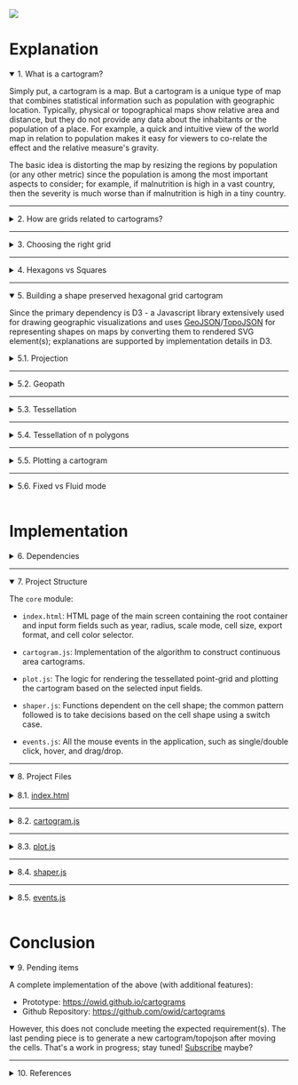 <img class="center-image" src="./images/featured/solar-system-cartogram.png" /> 

# Explanation

<details open><summary class="h3" id="whatisacartogram"> 1. What is a cartogram?</summary>

<p>Simply put, a cartogram is a map. But a cartogram is a unique type of map that combines statistical information such as population with geographic location. Typically, physical or topographical maps show relative area and distance, but they do not provide any data about the inhabitants or the population of a place. For example, a quick and intuitive view of the world map in relation to population makes it easy for viewers to co-relate the effect and the relative measure's gravity. </p>

<p>The basic idea is distorting the map by resizing the regions by population (or any other metric) since the population is among the most important aspects to consider; for example, if malnutrition is high in a vast country, then the severity is much worse than if malnutrition is high in a tiny country.</p>

</details>

<hr class="hr">

<details><summary class="h3" id="howaregridsrelatedtocartograms"> 2. How are grids related to cartograms?</summary>

<p>With an objective to plot a visually conclusive map by illustrating territories using a method for trading off shape and area.</p>

<p>It’s vital to ensure the shape or the outline of a region (Example: Country and Province) is preserved, i.e., visualization steps have to be in place so that the resulting cartograms appear similar to the original world cartograms, such that the area is easily recognizable only by its appearance without the explicit need for labels and quickly understand the displayed data.</p>

<p>While generating a cartogram algorithmically yields good results, the best cartograms out there are the ones that as designed artistically/manually. This boils down to finding a balance between using algorithms to generate cartograms and manually nitpicking fine details - that's where the grids come into the picture.</p>

<p><img src="./images/posts/cartograms/hex-grid-cartogram.png" /> </p>

<p style="text-align: center;">Figure 1: Hex grid cartogram. </p>

</details>

<hr class="hr">

<details><summary class="h3" id="choosingtherightgrid"> 3. Choosing the right grid</summary>

<p>Grids are built from a repetition of simple shapes such as squares and hexagons. Grids have three types of parts: faces (tiles), edges, and vertices.</p>

<ul>
<li>Each face is a two-dimensional surface enclosed by edges. </li>

<li>Each edge is a one-dimensional line segment ending at two vertices. </li>

<li>Each vertex is a zero-dimensional point</li>
</ul>

<h3 id="square">Square</h3>

<p>One of the most commonly used grids is a square grid. It's simple, easy to work with, and maps nicely onto a computer screen. The location uses cartesian coordinates (x, y), and the axes are orthogonal. Not to mention, the coordinate system is the same even if the squares are angled in an isometric or axonometric projection.</p>

<ul>
<li>Squares are 4-sided polygons. </li>

<li>Squares have all the sides the same length. </li>

<li>They have 4 sides and 4 corners.</li>

<li>Each side is shared by 2 squares. </li>

<li>Each corner is shared by 4 squares.</li>
</ul>

<h3 id="hexagon">Hexagon</h3>

<p>Hexagonal grids are the next commonly used grids, as they offer less distortion of distances than square grids because each hexagon has more non-diagonal neighbors than a square (diagonals distort grid distances). Moreover, hexagons have a pleasing appearance (the honeycomb is a good example). As for the grids, the position is either pointy tops and flat sides or flat tops and pointy sides.</p>

<p><img class="center-image" src="./images/posts/cartograms/hexagon-grid-details.png" /> </p>

<p style="text-align: center;">Figure 2: Modified from original Image source: <a href="https://www.redblobgames.com/grids/hexagons" target="_blank">@redblobgames</a></p>

<ul>
<li>Hexagons are 6-sided polygons. </li>

<li>Regular hexagons have all the sides the same length. </li>

<li>They have 6 sides and 6 corners.</li>

<li>Each side is shared by 2 hexagons. </li>

<li>Each corner is shared by 3 hexagons.</li>

<li>Typically, the orientations for hex grids are vertical columns (flat-topped) and horizontal rows (pointy-topped).</li>
</ul>

</details>

<hr class="hr">

<details><summary class="h3" id="hexagonsvssquares"> 4. Hexagons vs Squares</summary>

<h3 id="squaregrids">Square grids</h3>

<ul>
<li><p>Square grids are universally used in Raster datasets in GIS. </p></li>

<li><p>Ease of definition and storage: the only explicit geographical information necessary to define a raster grid are the coordinates of the origin, cell size, and grid dimensions, i.e., the number of cells in each direction. The attribute data can be stored as an aspatial matrix, and the geographical location of any cell can be derived from the cell’s position relative to the origin - this makes data storage and retrieval easier since the coordinates of the vertices of each grid cell are not explicitly stored.</p></li>

<li><p>Ease of resampling to different spatial scales: increasing the spatial resolution of a square grid is just a matter of dividing each grid cell into four. Similarly, decreasing the spatial resolution only requires combining groups of four cells into one.</p></li>
</ul>

<h3 id="hexagonalgrids">Hexagonal grids</h3>

<ul>
<li><p>Reduced edge effects: a hexagonal grid gives the lowest perimeter to area ratio of any regular tessellation of the plane - this means that edge effects are minimized when working with hexagonal grids.</p></li>

<li><p>All neighbours are identical: square grids have two classes of neighbours, those in the cardinal directions that share an edge and those in diagonal directions that share a vertex. In contrast, a hexagonal grid cell has six identical neighboring cells, each sharing one of the six equal-length sides. Furthermore, the distance between centroids is the same for all neighbors.</p></li>

<li><p>Better fit to curved surfaces: when dealing with large areas, where the curvature of the earth becomes important, hexagons are better able to fit this curvature than squares (this is why soccer balls are constructed of hexagonal panels).</p></li>
</ul>

<p><img class="center-image" src="./images/posts/cartograms/hex-square-tessellation.png" /> </p>

<p style="text-align: center;">Figure 3: Tessellation of the plane (Square and Hexagon). </p>

<h3 id="hexagonalgridforcartograms">Hexagonal grid for Cartograms</h3>

<p>For a cartogram, the reasons to choose hexagons over squares are as follows:</p>

<ul>
<li><p>It's a better fit for curved surfaces, thereby supporting most geographic projections.</p></li>

<li><p>Representing a complex-shaped polygon by hexagons offers a lower error factor (tessellation of the plane), i.e., (the actual area of the polygon - Area formed by tiny tiles/hexagons) is lower as compared to that formed by squares.</p></li>

<li><p>They look badass! Without a doubt, hexagonal grids look way more impressive than square grids.</p></li>
</ul>

</details>

<hr class="hr">

<details open><summary class="h3" id="buildingashapepreservedhexagonalgridcartogram"> 5. Building a shape preserved hexagonal grid cartogram</summary>

<p>Since the primary dependency is D3 - a Javascript library extensively used for drawing geographic visualizations and uses <a href="https://geojson.org">GeoJSON</a>/<a href="https://en.wikipedia.org/wiki/GeoJSON">TopoJSON</a> for representing shapes on maps by converting them to rendered SVG element(s); explanations are supported by implementation details in D3.</p>

<details><summary class="h4" id="projection"> 5.1. Projection</summary>

<p><img class="center-image" src="./images/posts/cartograms/earth-projection.png" /> </p>

<p style="text-align: center;">Figure 4: Mercator projection. </p>

<p>Earth is round or more accurately, an ellipsoid. To show its features on a flat surface, it's not possible to accurately translate a sphere onto a plane, hence the need for projections. For instance, the Mercator projection is famously known to over-exaggerate the size of landmasses near the poles (No wonder Greenland looks massive). </p>

<p>D3 offers a range of built-in <a href="https://github.com/d3/d3-geo-projection">projections</a>; however, no projection accurately depicts all points in the globe, so it's important to choose the appropriate projection for the use case. The purpose is simple: translate the latitude and longitude pair to a pair of X and Y coordinates on SVG. Lastly, to fit the coordinates to the SVG element, the <code>fitExtent</code> and <code>rotate</code> are handly, as the projection has no knowledge of the size or extent of the SVG element.</p>

<p><img style="text-align: center" src="./images/posts/cartograms/projection-function.png" /> </p>

<p style="text-align: center;">Figure 5: Projection function to map coordinate. </p>

</details>

<hr class="hr">

<details><summary class="h4" id="geopath"> 5.2. Geopath</summary>

<p>The projection function works well for converting points into X and Y coordinates but not lines. A typical map has regions represented by lines and not individual points. Hence to render the map, irregular lines are represented using the <a href="https://developer.mozilla.org/en-US/docs/Web/SVG/Tutorial/Paths">path</a> element.
The <code>d</code> attribute in <code>&lt;path&gt;&lt;/path&gt;</code> defines the shape of the line.</p>

<pre><code>  &lt;path
    d="M732.4944016581658,608.9022205707863L727.1354648887938,
    610.9411167803873L706.8155159265721,604.6447353677604L703.587646715891,
    610.7806528270128L688.0319490712842,611.8868016539795L688.8280117925813, 
    ......
    ......
    ......
    600.4706783128443L788.2046582778905,605.2215195516151L781.7980088643487,
    600.5439608373076L772.9856281618564,600.8681045994042L760.5726799028025,
    607.2632255686299L744.3618779892297,607.9935254189165L742.5384536592165,
    615.3237961667451Z"
    stroke="white"
    fill="rgb(211, 211, 211)"
  &lt;/path&gt;
</code></pre>

<p>Ussage in D3: <code>const path = d3.geoPath().projection(projection)</code>, the <code>path</code> functions takes <code>GeoJSON</code> polygons, and returns a string which can directly be used as the <code>d</code> attribute of an SVG path.</p>

<p>To render the map, the plan is to:</p>

<ul>
<li>Loop through each country’s <code>GeoJSON</code> polygon</li>

<li>Create the <code>d</code> attribute string using the <code>d3.geopath</code> function</li>

<li>Create and append an SVG path element with the above <code>d</code> attribute</li>
</ul>

</details>

<hr class="hr">

<details><summary class="h4" id="tessellation"> 5.3. Tessellation</summary>

<p>A tessellation or tiling is a process of covering a surface or a plane, using one or more geometric shapes, called tiles, with no overlaps or gaps. Furthermore, a variant of symmetric tessellation has a fixed tile size and geometric shape.</p>

<p>Figure 3 shows the tessellation of Sri Lanka using a Hexagon and Square as the tile/cell. However, with the tessellation of a polygon, only the tiles within the polygon are arranged in the same order. Whereas, when dealing with multiple polygons in the same grid, the arrangement of tiles has to be based on the nearest tile that fits in the grid - implying the need for a point grid.</p>

<p><img class="center-image" src="./images/posts/cartograms/hex-grid-tessellation.png" /> </p>

<p style="text-align: center;">Figure 6: Consistent Tessellation in a Grid. </p>

</details>

<hr class="hr">

<details><summary class="h4" id="tessellationofnpolygons"> 5.4. Tessellation of n polygons</summary>

<p>Putting it all together, </p>

<ul>
<li>the first step is forming a grid of points, where each point represents the center of the tile (hexagon/square). Figure 7 shows the point grid for hexagon tiles.</li>

<li>The next step is to draw the tile relative to each point in the grid (tessellate points), forming the base playground - Then, superimpose the set of polygons (Features in TopoJSON) on the grid playground. </li>

<li>Finally, tessellate each of the polygons by ensuring the tiles chosen are from the previously formed grid of tiles.</li>
</ul>

<p><img class="center-image" style="width: 100%" src="./images/posts/cartograms/point-grid.png" /> </p>

<p style="text-align: center;">Figure 7: Point grid of (Width x Height). </p>

<p><img class="center-image" style="width: 5%" src="./images/posts/down-arrow.png" /> </p>

<p><img class="center-image" style="width: 100%" src="./images/posts/cartograms/point-grid-cell.png" /> </p>

<p style="text-align: center;">Figure 8: Tessellate points with hexagons </p>

<p><img class="center-image" style="width: 5%" src="./images/posts/down-arrow.png" /> </p>

<p><img class="center-image" style="width: 100%" src="./images/posts/cartograms/point-grid-polygon.png" /> </p>

<p style="text-align: center;">Figure 9: Draw the TopoJSON on Canvas (the above TopoJSON is the world map scaled by population of 2018). </p>

<p><img class="center-image" style="width: 5%" src="./images/posts/down-arrow.png" /> </p>

<p><img class="center-image" style="width: 100%" src="./images/posts/cartograms/point-grid-hex-cartogram.png" /> </p>

<p style="text-align: center;">Figure 10: Regularly tessellate each country/polygon in the world-map with hexagons. </p>

</details>

<hr class="hr">

<details><summary class="h4" id="tessellationofnpolygons"> 5.5. Plotting a cartogram</summary>

This section is a word in progress, stay tuned! 🤓

<p>The algorithm for generating a cartogram is a variant of continuous area cartograms by James A. Dougenik, Nicholas R. Chrisman, and Duane R. Niemeyer. </p>

<p>The research paper: <a href="http://lambert.nico.free.fr/tp/biblio/Dougeniketal1985.pdf">An Algorithm to Construct Continous Area Cartograms</a>. Without getting into the exact details, line-by-line, the procedure to produce cartograms is as follows: </p>

<p><img class="center-image" style="width: 100%; border: 1px solid #000;" src="./images/posts/cartograms/world-map-centroids.png" /> </p>

<p style="text-align: center;">Figure 11: Centroid of all polygons/countries. </p>

</details>

<hr class="hr">

<details><summary class="h4" id="tessellationofnpolygons"> 5.6. Fixed vs Fluid mode</summary>

<p><strong>Fixed:</strong> The cell size is <code>fixed</code> across years. The cell size is the population count of each cell (a country with a population of 10 million has 20 cells when the cell size is 0.5 million). Irrespective of the year/total population, the cell size remains the same in the <code>Fixed</code> mode.</p>

<p><img class="center-image" style="width: 100%; border: 1px solid #000;" src="./images/posts/cartograms/cartogram-fixed.gif" /> </p>

<p style="text-align: center;">Figure 13: Cartogram scaled from 1950 to 1990 in Fixed mode </p>

<p><strong>Fluid:</strong> On the other hand, in the fluid mode, as the year/total population changes, the cell size is adjusted accordingly to best utilize the entire screen/container to display the cartogram. For example: A region with a total population of 20 million and a cell size of 0.5 million would have the same view when the total population is 40 million, and the cell size is 1 million.</p>

<p><img class="center-image" style="width: 100%; border: 1px solid #000;" src="./images/posts/cartograms/cartogram-fluid.gif" /> </p>

<p style="text-align: center;">Figure 14: Cartogram scaled from 1950 to 1990 in Fluid mode </p>

</details>

</details>

<br/>

# Implementation

<details><summary class="h3" id="dependencies"> 6. Dependencies</summary>

<pre><code>"d3": "^7.4.3",
"d3-array": "^3.1.6",
"d3-geo": "^3.0.1",
"d3-hexbin": "^0.2.2",
"topojson-client": "^3.1.0",
"topojson-server": "^3.0.1",
"topojson-simplify": "^3.0.3"
</code></pre>

</details>

<hr class="hr">

<details open><summary class="h3" id="project-structure"> 7. Project Structure</summary>

<p>The <code>core</code> module:</p>

<ul>
<li><p><code>index.html</code>: HTML page of the main screen containing the root container and input form fields such as year, radius, scale mode, cell size, export format, and cell color selector.</p></li>

<li><p><code>cartogram.js</code>: Implementation of the algorithm to construct continuous area cartograms.</p></li>

<li><p><code>plot.js</code>: The logic for rendering the tessellated point-grid and plotting the cartogram based on the selected input fields.</p></li>

<li><p><code>shaper.js</code>: Functions dependent on the cell shape; the common pattern followed is to take decisions based on the cell shape using a switch case.</p></li>

<li><p><code>events.js</code>: All the mouse events in the application, such as single/double click, hover, and drag/drop.</p></li>
</ul>

</details>

<hr class="hr">

<details open><summary class="h3" id="project-files">8. Project Files</summary>

<br/>

<details><summary class="h4" id="project-files">8.1. <a target="_blank" href="https://github.com/owid/cartograms/blob/main/index.html">index.html</a></summary>

<h3>Create a HTML <code>div</code> with a unique <code>id</code></h3>

<p>To append SVG, i.e., the hexagonal grid and polygons/regions of the cartogram (derived from the topojson).</p>

<pre><code class="html language-html">&lt;div class="container-fluid"&gt;
    &lt;div id="container"&gt;&lt;/div&gt;
&lt;/div&gt;
</code></pre>

</details>

<hr class="hr">

<details><summary class="h4" id="project-files">8.2. <a target="_blank" href="https://github.com/owid/cartograms/blob/main/core/catogram.js">cartogram.js</a></summary>

<p> Without getting into the exact details, line-by-line, the procedure to produce cartograms is as follows: </p>

<h3 id="calculateforcereductionfactor">Calculate Force Reduction Factor</h3>

<p>The "force reduction factor" is a number less than 1, used to reduce the impact of cartogram forces in the early iterations of the procedure. The force reduction factor is the reciprocal of one plus the mean of the size error. The size error is calculated by the ratio of area over the desired area (if area is larger) or desired area over area in the other case.</p>

<pre><code>For each polygon
  Read and store PolygonValue (negative value illegal)
  Sum PolygonValue into TotalValue
</code></pre>

<pre><code>For each iteration (user controls when done)
  For each polygon
      Calculate area and centroid (using current boundaries)
  Sum areas into TotalArea
  For each polygon
      Desired = (TotalArea * (PolygonValuelTotaIValue))
      Radius = SquareRoot (Area / π)
      Mass = SquareRoot (Desired / π) - SquareRoot (Area / π)
      SizeError = Max(Area, Desired) / Min(Area, Desired)
</code></pre>

<h3 id="moveboundarycoordinates">Move boundary co-ordinates</h3>

<p>The brute force method (fixed small number of polygons): the forces of all polygons/countries act upon every boundary coordinate. As long as the number of polygons is relatively small (under 500), distortions can be computed for a rather complex line work (thousands of points). Furthermore, the computation of force effects could be restricted by implementing a search limitation to exclude infinitesimal forces from far-away polygons.</p>

<pre><code>  ForceReductionFactor = 1 / (1 + Mean (SizeError))
  For each boundary line; Read coordinate chain
      For each coordinate pair
          For each polygon centroid
              Find angle, Distance from centroid to coordinate
                If (Distance &gt; Radius of polygon): Fij = Mass * (Radius / Distance)
                Else: Fij = Mass * (Distance^2 / Radius^2) * (4 - 3 * (Distance / Radius))
          Using Fij and angles, calculate vector sum
          Multiply by ForceReductionFactor
          Move coordinate accordingly
      Write distorted line to output and plot result
</code></pre>

</details>

<hr class="hr">

<details><summary class="h4" id="project-files">8.3. <a target="_blank" href="https://github.com/owid/cartograms/blob/main/core/plot.js">plot.js</a></summary>

<h3 id="createapointgrid">Create a point grid</h3>

<p>A point grid is a matrix containing the centers of all the cells in the grid.</p>

<pre><code class="javascript language-javascript">  let cellRadius = cellDetails.radius;
  let cellShape = cellDetails.shape;

  let shapeDistance = getRadius(cellRadius, cellShape);
  let cols = width / shapeDistance;
  let rows = height / shapeDistance;
  let pointGrid = d3.range(rows * cols).map(function (el, i) {
    return {
      x: Math.floor(i % cols) * shapeDistance,
      y: Math.floor(i / cols) * shapeDistance,
      datapoint: 0,
    };
  });
</code></pre>

<p>The <code>shapeDistance</code> is different for different cell-shapes. For example:</p>

<pre><code class="javascript language-javascript">  switch (cellShape) {
      case cellPolygon.Hexagon:
        shapeDistance = radius * 1.5;
      case cellPolygon.Square:
        shapeDistance = radius * 2;
    }
</code></pre>

<p><img class="center-image" style="width: 5%" src="./images/posts/down-arrow.png" /> </p>

<h3 id="plotthehexagonalgridplayground">Plot the hexagonal grid playground</h3>

<p>The playground of cells is as shown in Figure 8, where each point in the grid is tesselated with the respective cell shape. The playground also serves as the never-ending sea/ocean on the world map.</p>

<pre><code class="javascript language-javascript">  d3.select("#container").selectAll("*").remove();
    const svg = d3
      .select("#container")
      .append("svg")
      .attr("width", width + margin.left + margin.top)
      .attr("height", height + margin.top + margin.bottom)
      .append("g")
      .attr("transform", `translate(${margin.left} ${margin.top})`);

  svg
    .append("g")
    .attr("id", "hexes")
    .selectAll(".hex")
    .data(getGridData(cellShape, newHexbin, pointGrid))
    .enter()
    .append("path")
    .attr("class", "hex")
    .attr("transform", getTransformation(cellShape))
    .attr("d", getPath(cellShape, newHexbin, shapeDistance))
    .style("fill", "#fff")
    .style("stroke", "#e0e0e0")
    .style("stroke-width", strokeWidth)
    .on("click", mclickBase);
</code></pre>

</details>

<hr class="hr">

<details><summary class="h4" id="project-files">8.4. <a target="_blank" href="https://github.com/owid/cartograms/blob/main/core/shaper.js">shaper.js</a></summary>

<p>The <code>shaper.js</code> has all the code snippets that depend on the cells shape. </p>

<p>Once again, the transformation, SVG path, and binned data points (grid) are dependent on the cell-shape.
For hexagons, the library used: <a href="https://github.com/d3/d3-hexbin">d3-hexbin</a></p>

<pre><code class="javascript language-javascript">  function getGridData(cellShape, bin, grid) {
    switch (cellShape) {
      case cellPolygon.Hexagon:
        return bin(grid);
      case cellPolygon.Square:
        return grid;
    }
  }
</code></pre>

<p>Translate is one of the support transformations (Translate, Rotate, Scale, and Skew). It moves the SVG elements inside the webpage and takes two values, <code>x</code> and <code>y</code>. The <code>x</code> value translates the SVG element along the x-axis, while <code>y</code> translates the SVG element along the y-axis. 
For example: A single point in a point-grid represents the top-right corner of a square, which is moved by <code>length of the side/2</code> on the x and y-axis using <code>transform.translate(x, y)</code></p>

<pre><code class="javascript language-javascript">  function getTransformation(cellShape) {
    switch (cellShape) {
      case cellPolygon.Hexagon:
        return function (d) {
          return "translate(" + d.x + ", " + d.y + ")";
        };
      case cellPolygon.Square:
        return function (d) {
          return "translate(" + d.x / 2 + ", " + d.y / 2 + ")";
        };
    }
  }
</code></pre>

<p>To emphasize the ease of extending the solution for other cell shapes, notice the <code>rightRoundedRect</code> that takes <code>borderRadius</code> (zero for a square/rectangle); however, setting it to 50% would result in circular cells.</p>

<pre><code class="javascript language-javascript">  function getPath(cellShape, bin, distance) {
    switch (cellShape) {
      case cellPolygon.Hexagon:
        return bin.hexagon();
      case cellPolygon.Square:
        return function (d) {
          return rightRoundedRect(d.x / 2, d.y / 2, distance, distance, 0);
        };
    }
  }
</code></pre>

<p><img class="center-image" style="width: 5%" src="./images/posts/down-arrow.png" /> </p>

<h3 id="createthebasecartogram">Create the base cartogram</h3>

<p>The expectation of <code>Cartogram()</code> is to take the current topo-features of the map projection along with the source population count and target population count to return new topo-features (arcs for every polygon/country).</p>

<p>In this example, the base cartogram is a population-scaled world map for the year 2018.</p>

<pre><code class="javascript language-javascript">  var topoCartogram = cartogram()
    .projection(null)
    .properties(function (d) {
      return d.properties;
    })
    .value(function (d) {
      var currentValue = d.properties.count;
      return +currentValue;
    });
  topoCartogram.features(topo, topo.objects.tiles.geometries);
  topoCartogram.value(function (d) {
    var currentValue = populationJson[d.properties.id][year];
    return +currentValue;
  });
</code></pre>

<p>As for the presentation, there are two types: <code>Fixed</code> and <code>Fluid</code>, as shown in Figures 13 and 14.</p>

<p><strong>Population Factor:</strong> The <code>populationFactor</code> is "1" in <code>FLUID</code> mode and depends on the source and target population ratio in <code>FIXED</code> mode, calculated using back-propagation, where the default <code>populationFactor</code> is 1.6 (mean of expected values across years) and increased/decreased in steps of 0.1 to reach the desired cell-size.</p>

<pre><code class="javascript language-javascript">  var topoFeatures = topoCartogram(
    topo,
    topo.objects.tiles.geometries,
    cellDetails,
    populationData, year,
    populationFactor
  ).features;
</code></pre>

<pre><code class="javascript language-javascript">  populationFactor(selectedScale, populationData, year) {
    switch (selectedScale) {
      case cellScale.Fixed:
        var factor =
          getTotalPopulation(populationData, 2018) /
          getTotalPopulation(populationData, year) /
          1.6;
        return factor;
      case cellScale.Fluid:
        return 1;
    }
  }
</code></pre>

<p><img class="center-image" style="width: 5%" src="./images/posts/down-arrow.png" /> </p>

<h3>Flatten the features of the cartogram/topojson.</h3>

<p>A quick transformation to form a list of polygons irrespective of whether the feature is a <code>MultiPolygon</code> or a <code>MultiPolygon</code>.</p>

<pre><code class="javascript language-javascript">function flattenFeatures(topoFeatures) {
  let features = [];
  for (let i = 0; i &lt; topoFeatures.length; i++) {
    var tempFeatures = [];
    if (topoFeatures[i].geometry.type == "MultiPolygon") {
      for (let j = 0; j &lt; topoFeatures[i].geometry.coordinates.length; j++) {
        tempFeatures[j] = topoFeatures[i].geometry.coordinates[j][0];
      }
    } else if (topoFeatures[i].geometry.type == "Polygon") {
      tempFeatures[0] = topoFeatures[i].geometry.coordinates[0];
    }
    features[i] = {
      coordinates: tempFeatures,
      properties: topoFeatures[i].properties,
    };
  }
  return features;
}
</code></pre>

<p><img class="center-image" style="width: 5%" src="./images/posts/down-arrow.png" /> </p>

<h3>Fill the polygons/regions of the base cartogram with hexagons (tessellation)</h3>

<p>This is the step where the polygons are tesselated, and the <code>d3.polygonContains</code> function checks for points in the point-grid within the polygon as shown in figures 9 and 10. </p>

<pre><code class="javascript language-javascript">  let features = flattenFeatures(topoFeatures);
  let cellCount = 0;
  for (let i = 0; i &lt; features.length; i++) {
    for (let j = 0; j &lt; features[i].coordinates.length; j++) {
      var polygonPoints = features[i].coordinates[j];

      let tessellatedPoints = pointGrid.reduce(function (arr, el) {
        if (d3.polygonContains(polygonPoints, [el.x, el.y])) arr.push(el);
        return arr;
      }, []);
      cellCount = cellCount + tessellatedPoints.length;

      svg
        .append("g")
        .attr("id", "hexes")
        .selectAll(".hex")
        .data(getGridData(cellShape, newHexbin, tessellatedPoints))
        .append("path")
        .attr("class", "hex" + features[i].properties.id)
        .attr("transform", getTransformation(cellShape))
        .attr("x", function (d) {
          return d.x;
        })
        .attr("y", function (d) {
          return d.y;
        })
        .attr("d", getPath(cellShape, newHexbin, shapeDistance))
        ... // same as above
        .style("stroke-width", strokeWidth);
    }
  }
</code></pre>

</details>

<hr class="hr">

<details><summary class="h4" id="project-files">8.5. <a target="_blank" href="https://github.com/owid/cartograms/blob/main/core/events.js">events.js</a></summary>

<h3 id="draganddrophexagonsinthehexgrid">Drag and drop hexagons in the hex-grid</h3>

<p>Implementation of <code>start</code>, <code>drag</code>, and <code>end</code> - representing the states when the drag has started, in-flight, and dropped to a cell-slot.</p>

<pre><code class="javascript language-javascript">  function dragstarted(event, d) {
    d.fixed = false;
    d3.select(this).raise().style("stroke-width", 1).style("stroke", "#000");
  }

  function dragged(event, d) {
    let cellShape = document.querySelector("#cell-shape-option").value;
    let hexRadius = document.querySelector("input#radius").value;
    var x = event.x;
    var y = event.y;
    var grids = getNearestSlot(x, y, hexRadius, cellShape);
    d3.select(this)
      .attr("x", (d.x = grids[0]))
      .attr("y", (d.y = grids[1]))
      .attr("transform", getTransformation(cellShape));
  }

  function dragended(event, d) {
    d.fixed = true;
    d3.select(this).style("stroke-width", strokeWidth).style("stroke", "#000");
  }
</code></pre>

<p><strong>Finding the nearest cell-slot:</strong> It's vital to ensure that a cell can only be dragged to another cell-slot. From the x and y co-ordinate, calculate the nearest available slot. For example, a square of length 5 units at x co-ordinate of 102, <code>102 - (102 % 5) = 100</code> would be the position of the nearest slot on the x-axis, similarly on the y-axis. On the other hand, hexagons are a bit tricky, where the lengths of the hexagon are <code>radius * 2</code> and <code>apothem * 2</code>. Recommended read on hexagons and hex-grid: <a href="https://www.redblobgames.com/grids/hexagons/">https://www.redblobgames.com/grids/hexagons</a></p>

<pre><code class="javascript language-javascript">  function getNearestSlot(x, y, n, cellShape) {
    switch (cellShape) {
      case cellPolygon.Hexagon:
        var gridx;
        var gridy;
        var factor = Math.sqrt(3) / 2;
        var d = n * 2;
        var sx = d * factor;
        var sy = n * 3;
        if (y % sy &lt; n) {
          gridy = y - (y % sy);
          gridx = x - (x % sx);
        } else {
          gridy = y + (d - (n * factor) / 2) - (y % sy);
          gridx = x + n * factor - (x % sx);
        }
        return [gridx, gridy];
      case cellPolygon.Square:
        var gridx;
        var gridy;
        var sx = n * 2;
        var sy = n * 2;
        gridy = y - (y % sy);
        gridx = x - (x % sx);
        return [gridx, gridy];
    }
  }
</code></pre>

<h3 id="mouseoverandoutinthehexgrid">Mouse over and out in the hex-grid</h3>

<p>Similarly, a few other events include mouse over, mouse out, and mouse click.</p>

<pre><code class="javascript language-javascript">  svg.append('g')
  ... // same as above
  .on("mouseover", mover)
  .on("mouseout", mout)
  .call(d3.drag()
      .on("start", dragstarted)
      .on("drag", dragged)
      .on("end", dragended));
</code></pre>

<pre><code class="javascript language-javascript">  function mover(d) {
    d3.selectAll("." + this.getAttribute("class"))
      .transition()
      .duration(10)
      .style("fill-opacity", 0.9);
  }

  function mout(d) {
    d3.selectAll("." + this.getAttribute("class"))
      .transition()
      .duration(10)
      .style("fill-opacity", 1);
  }
</code></pre>

</details>

</details>

<br/>

# Conclusion

<details open><summary class="h3" id="conclusion"> 9. Pending items</summary>

<p>A complete implementation of the above (with additional features):</p>

<ul>
<li>Prototype: <a href="https://owid.github.io/cartograms/">https://owid.github.io/cartograms</a></li>

<li>Github Repository: <a href="https://github.com/owid/cartograms">https://github.com/owid/cartograms</a></li>
</ul>

<p>However, this does not conclude meeting the expected requirement(s). The last pending piece is to generate a new cartogram/topojson after moving the cells. That's a work in progress; stay tuned! <a href="https://pyblog.medium.com/subscribe">Subscribe</a> maybe?</p>

</details>

<hr class="hr">

<details><summary class="h3" id="references"> 10. References</summary>
<pre><code>[1] “Amit’s Thoughts on Grids,” www-cs-students.stanford.edu. http://www-cs-students.stanford.edu/~amitp/game-programming/grids

[2] M. Strimas-Mackey, “Fishnets and Honeycomb: Square vs. Hexagonal Spatial Grids,” Matt Strimas-Mackey, Jan. 14, 2016. https://strimas.com/post/hexagonal-grids

[3] S. Kamani, “D3 Geo Projections Explained” www.sohamkamani.com. https://www.sohamkamani.com/blog/javascript/2019-02-18-d3-geo-projections-explained (accessed Jun. 14, 2022).

[4] “Markdown to HTML Converter - Markdown Editor - Online - Browserling Web Developer Tools,” www.browserling.com. https://www.browserling.com/tools/markdown-to-html (accessed Jul. 10, 2022).
</code></pre>

</details>

<br/>

